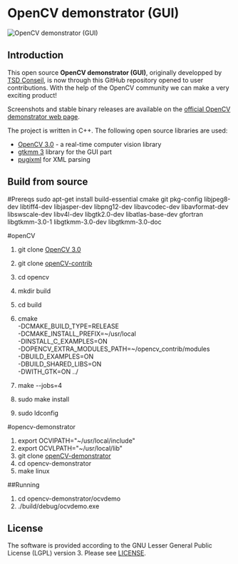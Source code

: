 # OpenCV demonstrator (GUI)

![OpenCV demonstrator (GUI)](screenshots/screenshot-opencv-demonstrator.png "OpenCV demonstrator (GUI)")


## Introduction

This open source **OpenCV demonstrator (GUI)**, originally developped by
[TSD Conseil](http://www.tsdconseil.fr), is now through this GitHub
repository opened to user contributions. With the help of the OpenCV
community we can make a very exciting product!

Screenshots and stable binary releases are available on the
[official OpenCV demonstrator web page](http://www.tsdconseil.fr/log/opencv/demo/index-en.html).

The project is written in C++. The following open source libraries are used:

- [OpenCV 3.0](http://opencv.org/) - a real-time computer vision library
- [gtkmm 3](http://www.gtkmm.org/en/) library for the GUI part
- [pugixml](http://pugixml.org/) for XML parsing


## Build from source

#Prereqs
sudo apt-get install build-essential cmake git pkg-config libjpeg8-dev libtiff4-dev libjasper-dev libpng12-dev libavcodec-dev libavformat-dev     
libswscale-dev libv4l-dev libgtk2.0-dev libatlas-base-dev gfortran libgtkmm-3.0-1 libgtkmm-3.0-dev libgtkmm-3.0-doc

#openCV
1. git clone [OpenCV 3.0](https://github.com/asaggi/opencv.git)
2. git clone [openCV-contrib](https://github.com/opencv/opencv_contrib.git)
2. cd opencv
3. mkdir build
4. cd build
5. cmake \
	-DCMAKE_BUILD_TYPE=RELEASE \
	-DCMAKE_INSTALL_PREFIX=~/usr/local \
	-DINSTALL_C_EXAMPLES=ON \
	-DOPENCV_EXTRA_MODULES_PATH=~/opencv_contrib/modules \
	-DBUILD_EXAMPLES=ON \
	-DBUILD_SHARED_LIBS=ON \
	-DWITH_GTK=ON  ../ 

6. make --jobs=4
7. sudo make install
8. sudo ldconfig

#opencv-demonstrator

1. export OCVIPATH="~/usr/local/include"
2. export OCVLPATH="~/usr/local/lib"
3. git clone [openCV-demonstrator](https://github.com/asaggi/opencv-demonstrator-1.git)
4. cd opencv-demonstrator
5. make linux


##Running

1. cd opencv-demonstrator/ocvdemo
2. ./build/debug/ocvdemo.exe


## License

The software is provided according to the GNU Lesser General Public License
(LGPL) version 3. Please see [LICENSE](LICENSE).
